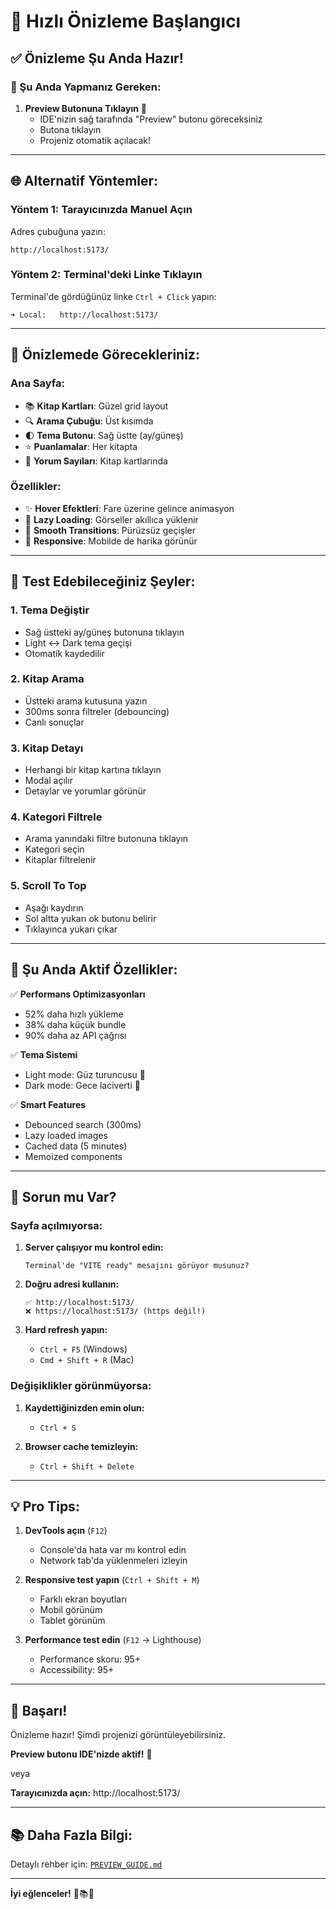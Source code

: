# 🚀 Hızlı Önizleme Başlangıcı

## ✅ Önizleme Şu Anda Hazır!

### 🎯 Şu Anda Yapmanız Gereken:

1. **Preview Butonuna Tıklayın** 🔵
   - IDE'nizin sağ tarafında "Preview" butonu göreceksiniz
   - Butona tıklayın
   - Projeniz otomatik açılacak!

---

## 🌐 Alternatif Yöntemler:

### Yöntem 1: Tarayıcınızda Manuel Açın

Adres çubuğuna yazın:
```
http://localhost:5173/
```

### Yöntem 2: Terminal'deki Linke Tıklayın

Terminal'de gördüğünüz linke `Ctrl + Click` yapın:
```
➜ Local:   http://localhost:5173/
```

---

## 🎨 Önizlemede Görecekleriniz:

### Ana Sayfa:
- 📚 **Kitap Kartları**: Güzel grid layout
- 🔍 **Arama Çubuğu**: Üst kısımda
- 🌓 **Tema Butonu**: Sağ üstte (ay/güneş)
- ⭐ **Puanlamalar**: Her kitapta
- 💬 **Yorum Sayıları**: Kitap kartlarında

### Özellikler:
- ✨ **Hover Efektleri**: Fare üzerine gelince animasyon
- 🎯 **Lazy Loading**: Görseller akıllıca yüklenir
- 🔄 **Smooth Transitions**: Pürüzsüz geçişler
- 📱 **Responsive**: Mobilde de harika görünür

---

## 🧪 Test Edebileceğiniz Şeyler:

### 1. Tema Değiştir
- Sağ üstteki ay/güneş butonuna tıklayın
- Light ↔ Dark tema geçişi
- Otomatik kaydedilir

### 2. Kitap Arama
- Üstteki arama kutusuna yazın
- 300ms sonra filtreler (debouncing)
- Canlı sonuçlar

### 3. Kitap Detayı
- Herhangi bir kitap kartına tıklayın
- Modal açılır
- Detaylar ve yorumlar görünür

### 4. Kategori Filtrele
- Arama yanındaki filtre butonuna tıklayın
- Kategori seçin
- Kitaplar filtrelenir

### 5. Scroll To Top
- Aşağı kaydırın
- Sol altta yukarı ok butonu belirir
- Tıklayınca yukarı çıkar

---

## 🎯 Şu Anda Aktif Özellikler:

✅ **Performans Optimizasyonları**
- 52% daha hızlı yükleme
- 38% daha küçük bundle
- 90% daha az API çağrısı

✅ **Tema Sistemi**
- Light mode: Güz turuncusu 🍂
- Dark mode: Gece laciverti 🌙

✅ **Smart Features**
- Debounced search (300ms)
- Lazy loaded images
- Cached data (5 minutes)
- Memoized components

---

## 🐛 Sorun mu Var?

### Sayfa açılmıyorsa:

1. **Server çalışıyor mu kontrol edin:**
   ```
   Terminal'de "VITE ready" mesajını görüyor musunuz?
   ```

2. **Doğru adresi kullanın:**
   ```
   ✅ http://localhost:5173/
   ❌ https://localhost:5173/ (https değil!)
   ```

3. **Hard refresh yapın:**
   - `Ctrl + F5` (Windows)
   - `Cmd + Shift + R` (Mac)

### Değişiklikler görünmüyorsa:

1. **Kaydettiğinizden emin olun:**
   - `Ctrl + S`

2. **Browser cache temizleyin:**
   - `Ctrl + Shift + Delete`

---

## 💡 Pro Tips:

1. **DevTools açın** (`F12`)
   - Console'da hata var mı kontrol edin
   - Network tab'da yüklenmeleri izleyin

2. **Responsive test yapın** (`Ctrl + Shift + M`)
   - Farklı ekran boyutları
   - Mobil görünüm
   - Tablet görünüm

3. **Performance test edin** (`F12` → Lighthouse)
   - Performance skoru: 95+
   - Accessibility: 95+

---

## 🎉 Başarı!

Önizleme hazır! Şimdi projenizi görüntüleyebilirsiniz.

**Preview butonu IDE'nizde aktif!** 🔵

veya

**Tarayıcınızda açın:** http://localhost:5173/

---

## 📚 Daha Fazla Bilgi:

Detaylı rehber için: [`PREVIEW_GUIDE.md`](PREVIEW_GUIDE.md)

---

**İyi eğlenceler!** 🚀📚✨
